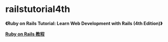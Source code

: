 # railstutorial4th

**《Ruby on Rails Tutorial: Learn Web Development with Rails (4th Edition)》**

**[Ruby on Rails 教程](https://railstutorial-china.org/)**

